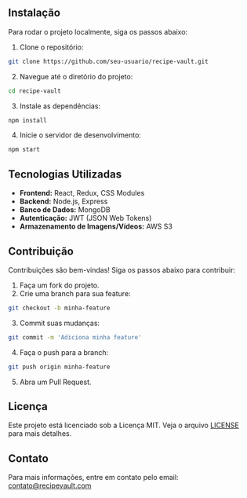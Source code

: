<!-- Descrição do Projeto: Recipe Vault

O Recipe Vault é uma plataforma interativa e intuitiva para entusiastas da culinária compartilharem suas criações gastronômicas. A página permite que usuários insiram receitas completas, detalhando ingredientes, etapas de preparo, fotos e até mesmo vídeos demonstrativos. Além disso, os usuários podem adicionar dicas especiais que personalizem a experiência de cada prato, como sugestões de substituições, acompanhamentos ou segredos de preparo.

Com um design moderno e organizado, o Recipe Vault busca ser um espaço de troca de conhecimento culinário, promovendo a criatividade e a conexão entre pessoas que amam cozinhar. Seja para registrar sua receita de família, inovar na cozinha ou se inspirar em novas ideias, o Recipe Vault será sua fonte confiável e prática.

Principais Funcionalidades:
Inserção de Receitas: Permita que os usuários adicionem título, descrição, tempo de preparo e porções.
Galeria Visual: Upload de fotos dos pratos prontos para destacar os resultados finais.
Vídeos de Preparo: Integre vídeos diretamente na receita para uma orientação mais clara e envolvente.
Dicas e Personalizações: Um campo dedicado para usuários adicionarem suas sugestões e segredos.
Pesquisa e Categorias: Filtragem por ingredientes, tipos de pratos, dificuldade e mais.
Objetivo:
Criar uma comunidade apaixonada por culinária, onde qualquer pessoa possa compartilhar, aprender e reinventar receitas de forma prática e divertida. -->
## Instalação

Para rodar o projeto localmente, siga os passos abaixo:

1. Clone o repositório:
  ```bash
  git clone https://github.com/seu-usuario/recipe-vault.git
  ```
2. Navegue até o diretório do projeto:
  ```bash
  cd recipe-vault
  ```
3. Instale as dependências:
  ```bash
  npm install
  ```
4. Inicie o servidor de desenvolvimento:
  ```bash
  npm start
  ```

## Tecnologias Utilizadas

- **Frontend:** React, Redux, CSS Modules
- **Backend:** Node.js, Express
- **Banco de Dados:** MongoDB
- **Autenticação:** JWT (JSON Web Tokens)
- **Armazenamento de Imagens/Vídeos:** AWS S3

## Contribuição

Contribuições são bem-vindas! Siga os passos abaixo para contribuir:

1. Faça um fork do projeto.
2. Crie uma branch para sua feature:
  ```bash
  git checkout -b minha-feature
  ```
3. Commit suas mudanças:
  ```bash
  git commit -m 'Adiciona minha feature'
  ```
4. Faça o push para a branch:
  ```bash
  git push origin minha-feature
  ```
5. Abra um Pull Request.

## Licença

Este projeto está licenciado sob a Licença MIT. Veja o arquivo [LICENSE](LICENSE) para mais detalhes.

## Contato

Para mais informações, entre em contato pelo email: contato@recipevault.com